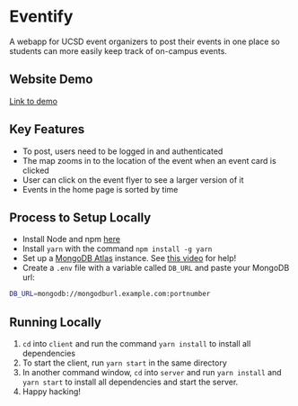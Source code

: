 # Eventify

A webapp for UCSD event organizers to post their events in one place so students can more easily keep track of on-campus events.  

## Website Demo
[Link to demo](https://drive.google.com/file/d/1F9bkqCA2rr1uSqV7UaVINxvwV6Srdf_m/view?usp=sharing)

## Key Features
- To post, users need to be logged in and authenticated
- The map zooms in to the location of the event when an event card is clicked
- User can click on the event flyer to see a larger version of it
- Events in the home page is sorted by time


## Process to Setup Locally

- Install Node and npm [here](https://nodejs.org/en/download/)
- Install `yarn` with the command `npm install -g yarn`
- Set up a [MongoDB Atlas](https://www.mongodb.com/) instance. See [this video](https://www.youtube.com/watch?v=CcOL5h_ZFJM) for help!
- Create a `.env` file with a variable called `DB_URL` and paste your MongoDB url:

```bash
DB_URL=mongodb://mongodburl.example.com:portnumber
```

## Running Locally

1. `cd` into `client` and run the command `yarn install` to install all dependencies
2. To start the client, run `yarn start` in the same directory
3. In another command window, `cd` into `server` and run `yarn install` and `yarn start`
   to install all dependencies and start the server.
4. Happy hacking!
